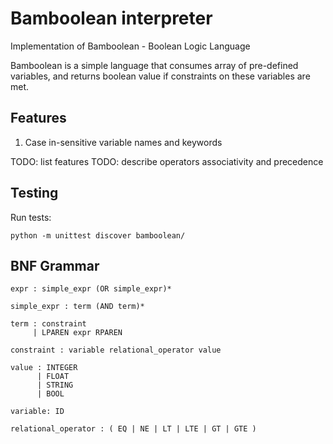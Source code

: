 # Bamboolean interpreter

Implementation of Bamboolean - Boolean Logic Language

Bamboolean is a simple language that consumes array of pre-defined variables, and
returns boolean value if constraints on these variables are met.

## Features

1. Case in-sensitive variable names and keywords

TODO: list features
TODO: describe operators associativity and precedence

## Testing

Run tests:

`python -m unittest discover bamboolean/`

## BNF Grammar

```
expr : simple_expr (OR simple_expr)*

simple_expr : term (AND term)*

term : constraint
     | LPAREN expr RPAREN

constraint : variable relational_operator value

value : INTEGER
      | FLOAT
      | STRING
      | BOOL

variable: ID

relational_operator : ( EQ | NE | LT | LTE | GT | GTE )
```

